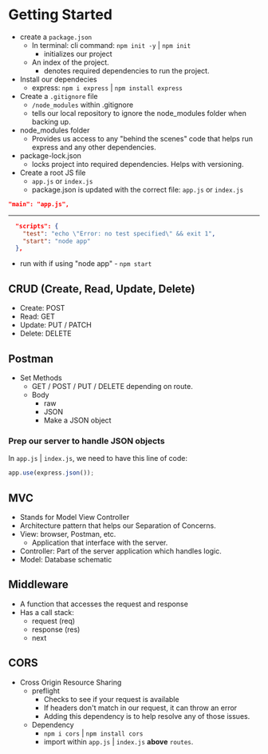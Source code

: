 # Getting Started
- create a `package.json`
  - In terminal: cli command: `npm init -y` | `npm init`
    - initializes our project
  - An index of the project.
    - denotes required dependencies to run the project.
- Install our dependecies
  - express: `npm i express` | `npm install express`
- Create a `.gitignore` file
  - `/node_modules` within .gitignore
  - tells our local repository to ignore the node_modules folder when backing up.
- node_modules folder
  - Provides us access to any "behind the scenes" code that helps run express and any other dependencies.
- package-lock.json
  - locks project into required dependencies. Helps with versioning.
- Create a root JS file
  - `app.js` or `index.js`
  - package.json is updated with the correct file: `app.js` or `index.js`

```json
"main": "app.js",
```
--- 

```json
  "scripts": {
    "test": "echo \"Error: no test specified\" && exit 1",
    "start": "node app"
  },
```
- run with if using "node app" - `npm start`

## CRUD (Create, Read, Update, Delete)
- Create: POST
- Read: GET
- Update: PUT / PATCH
- Delete: DELETE

## Postman
- Set Methods
  - GET / POST / PUT / DELETE depending on route.
  - Body
    - raw
    - JSON
    - Make a JSON object

### Prep our server to handle JSON objects
In `app.js` | `index.js`, we need to have this line of code:

```js
app.use(express.json());
```

## MVC
- Stands for Model View Controller
- Architecture pattern that helps our Separation of Concerns.
- View: browser, Postman, etc.
  - Application that interface with the server.
- Controller: Part of the server application which handles logic.
- Model: Database schematic

## Middleware
- A function that accesses the request and response
- Has a call stack:
  - request (req)
  - response (res)
  - next

## CORS
- Cross Origin Resource Sharing
  - preflight
    - Checks to see if your request is available
    - If headers don't match in our request, it can throw an error
    - Adding this dependency is to help resolve any of those issues.
  - Dependency
    - ```npm i cors``` | ```npm install cors```
    - import within ```app.js``` | ```index.js``` **above** ```routes```.